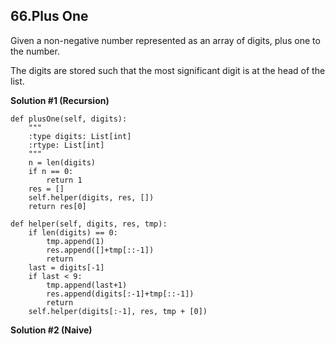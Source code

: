 ## 66.Plus One

Given a non-negative number represented as an array of digits, plus one to the number.

The digits are stored such that the most significant digit is at the head of the list.

**Solution #1 (Recursion)**

    def plusOne(self, digits):
        """
        :type digits: List[int]
        :rtype: List[int]
        """
        n = len(digits)
        if n == 0:
            return 1
        res = []
        self.helper(digits, res, [])
        return res[0]
        
    def helper(self, digits, res, tmp):
        if len(digits) == 0:
            tmp.append(1)
            res.append([]+tmp[::-1])
            return
        last = digits[-1]
        if last < 9:
            tmp.append(last+1)
            res.append(digits[:-1]+tmp[::-1])
            return
        self.helper(digits[:-1], res, tmp + [0])
        
**Solution #2 (Naive)**
        
        
        